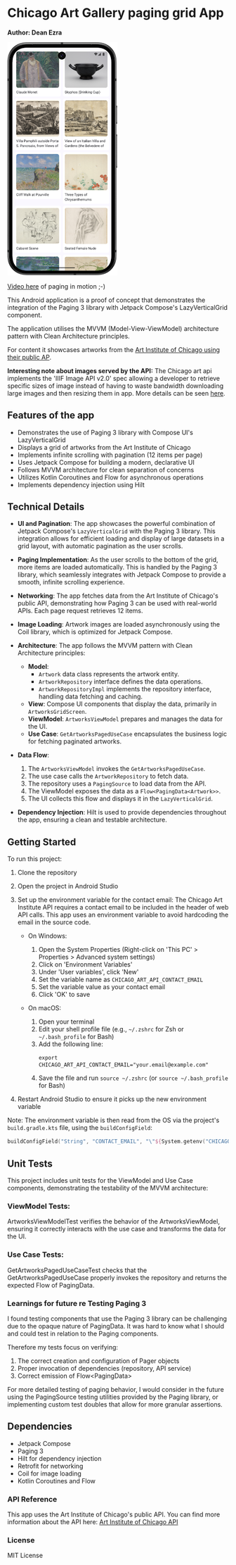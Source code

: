 # Chicago Art Gallery paging grid App

**Author: Dean Ezra**

<img src="./screenshots/app-grid-screenshot.png" width="250">

[Video here](./screenshots/app-video-showing-paging.mp4) of paging in motion ;-)

This Android application is a proof of concept that demonstrates the integration of the Paging 3 library with Jetpack Compose's LazyVerticalGrid component. 

The application utilises the MVVM (Model-View-ViewModel) architecture pattern with Clean Architecture principles.


For content it showcases artworks from the [Art Institute of Chicago using their public AP](https://api.artic.edu/docs/).

**Interesting note about images served by the API:**
The Chicago art api implements the 'IIIF Image API v2.0' spec allowing a developer to retrieve specific sizes of image instead of having to waste bandwidth downloading large images and then resizing them in app. More details can be seen [here](https://api.artic.edu/docs/#iiif-image-api).

## Features of the app

- Demonstrates the use of Paging 3 library with Compose UI's LazyVerticalGrid
- Displays a grid of artworks from the Art Institute of Chicago
- Implements infinite scrolling with pagination (12 items per page)
- Uses Jetpack Compose for building a modern, declarative UI
- Follows MVVM architecture for clean separation of concerns
- Utilizes Kotlin Coroutines and Flow for asynchronous operations
- Implements dependency injection using Hilt

## Technical Details

- **UI and Pagination**: The app showcases the powerful combination of Jetpack Compose's `LazyVerticalGrid` with the Paging 3 library. This integration allows for efficient loading and display of large datasets in a grid layout, with automatic pagination as the user scrolls.

- **Paging Implementation**: As the user scrolls to the bottom of the grid, more items are loaded automatically. This is handled by the Paging 3 library, which seamlessly integrates with Jetpack Compose to provide a smooth, infinite scrolling experience.

- **Networking**: The app fetches data from the Art Institute of Chicago's public API, demonstrating how Paging 3 can be used with real-world APIs. Each page request retrieves 12 items.

- **Image Loading**: Artwork images are loaded asynchronously using the Coil library, which is optimized for Jetpack Compose.

- **Architecture**: The app follows the MVVM pattern with Clean Architecture principles:
  - **Model**: 
    - `Artwork` data class represents the artwork entity.
    - `ArtworkRepository` interface defines the data operations.
    - `ArtworkRepositoryImpl` implements the repository interface, handling data fetching and caching.
  - **View**: Compose UI components that display the data, primarily in `ArtworksGridScreen`.
  - **ViewModel**: `ArtworksViewModel` prepares and manages the data for the UI.
  - **Use Case**: `GetArtworksPagedUseCase` encapsulates the business logic for fetching paginated artworks.

- **Data Flow**:
  1. The `ArtworksViewModel` invokes the `GetArtworksPagedUseCase`.
  2. The use case calls the `ArtworkRepository` to fetch data.
  3. The repository uses a `PagingSource` to load data from the API.
  4. The ViewModel exposes the data as a `Flow<PagingData<Artwork>>`.
  5. The UI collects this flow and displays it in the `LazyVerticalGrid`.

- **Dependency Injection**: Hilt is used to provide dependencies throughout the app, ensuring a clean and testable architecture.

## Getting Started

To run this project:

1. Clone the repository
2. Open the project in Android Studio

3. Set up the environment variable for the contact email:
   The Chicago Art Institute API requires a contact email to be included in the header of web API calls. This app uses an environment variable to avoid hardcoding the email in the source code.

   - On Windows:
     1. Open the System Properties (Right-click on 'This PC' > Properties > Advanced system settings)
     2. Click on 'Environment Variables'
     3. Under 'User variables', click 'New'
     4. Set the variable name as `CHICAGO_ART_API_CONTACT_EMAIL`
     5. Set the variable value as your contact email
     6. Click 'OK' to save

   - On macOS:
     1. Open your terminal
     2. Edit your shell profile file (e.g., `~/.zshrc` for Zsh or `~/.bash_profile` for Bash)
     3. Add the following line:
        ```
        export CHICAGO_ART_API_CONTACT_EMAIL="your.email@example.com"
        ```
     4. Save the file and run `source ~/.zshrc` (or `source ~/.bash_profile` for Bash)

4. Restart Android Studio to ensure it picks up the new environment variable

Note:
The environment variable is then read from the OS via the project's `build.gradle.kts` file, using the `buildConfigField`:

   ```kotlin
   buildConfigField("String", "CONTACT_EMAIL", "\"${System.getenv("CHICAGO_ART_API_CONTACT_EMAIL")}\"")

   ```
   
   
## Unit Tests
This project includes unit tests for the ViewModel and Use Case components, demonstrating the testability of the MVVM architecture:

### ViewModel Tests: 

ArtworksViewModelTest verifies the behavior of the ArtworksViewModel, ensuring it correctly interacts with the use case and transforms the data for the UI.

### Use Case Tests: 

GetArtworksPagedUseCaseTest checks that the GetArtworksPagedUseCase properly invokes the repository and returns the expected Flow of PagingData<Artwork>.

### Learnings for future re Testing Paging 3

I found testing components that use the Paging 3 library can be challenging due to the opaque nature of PagingData. It was hard to know what I should and could test in relation to the Paging components.

Therefore my tests focus on verifying:
1. The correct creation and configuration of Pager objects
2. Proper invocation of dependencies (repository, API service)
3. Correct emission of Flow<PagingData<Artwork>>

For more detailed testing of paging behavior, I would consider in the future using the PagingSource testing utilities provided by the Paging library, or implementing custom test doubles that allow for more granular assertions.

## Dependencies
* Jetpack Compose
* Paging 3
* Hilt for dependency injection
* Retrofit for networking
* Coil for image loading
* Kotlin Coroutines and Flow


### API Reference
This app uses the Art Institute of Chicago's public API. You can find more information about the API here:
[Art Institute of Chicago API](https://api.artic.edu/docs/)


### License
MIT License